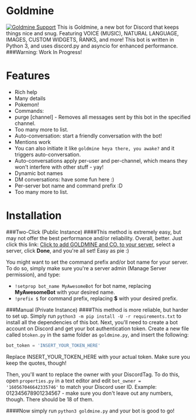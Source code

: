 # Goldmine
<a href="https://discord.gg/RkFgnUt"><img src="https://discordapp.com/api/guilds/239772188649979904/widget.png?" alt="Goldmine Support"></a>
This is Goldmine, a new bot for Discord that keeps things nice and snug.
Featuring VOICE (MUSIC), NATURAL LANGUAGE, IMAGES, CUSTOM WIDGETS, RANKS, and more!
This bot is written in Python 3, and uses discord.py and asyncio for enhanced performance.
###Warning: Work In Progress!

# Features
- Rich help
- Many details
- Pokemon!
- Commands:
 - purge [channel] - Removes all messages sent by this bot in the specified channel.
 - Too many more to list.
- Auto-conversation: start a friendly conversation with the bot!
 - Mentions work
 - You can also initiate it like `goldmine heya there, you awake?` and it triggers auto-conversation.
 - Auto-conversations apply per-user and per-channel, which means they won't interfere with other stuff - yay!
 - Dynamic bot names
- DM conversations: have some fun here :)
- Per-server bot name and command prefix :D
- Too many more to list.

# Installation
###Two-Click (Public Instance)
####This method is extremely easy, but may not offer the best performance and/or reliability. Overall, better.
Just click this link: [Click to add GOLDMINE and CO. to your server](https://discordapp.com/api/oauth2/authorize?client_id=239775420470394897&scope=bot&permissions=66321471 "Click to add GOLDMINE to your server!"), select a server, click **Done**, and you're all set! Easy as pie :)

You might want to set the command prefix and/or bot name for your server.
To do so, simply make sure you're a server admin (Manage Server permission), and type: 
 - `!setprop bot_name MyAwesomeBot` for bot name, replacing **MyAwesomeBot** with your desired name.
 - `!prefix $` for command prefix, replacing **$** with your desired prefix.

###Manual (Private Instance)
####This method is more reliable, but harder to set up.
Simply run `python3 -m pip install -U -r requirements.txt` to install all the dependencies of this bot.
Next, you'll need to create a bot account on Discord and get your bot authentication token.
Create a new file called `btoken.py` in the same folder as `goldmine.py`, and insert the following:
```python
bot_token = 'INSERT_YOUR_TOKEN_HERE'
```
Replace INSERT_YOUR_TOKEN_HERE with your actual token.
Make sure you keep the quotes, though!

Then, you'll want to replace the owner with your DiscordTag.
To do this, open `properties.py` in a text editor and edit `bot_owner = '160567046642335746'` to match your Discord user ID.
Example: 012345678901234567 - make sure you don't leave out any numbers, though.
There should be 18 of them.

####Now simply run `python3 goldmine.py` and your bot is good to go!
